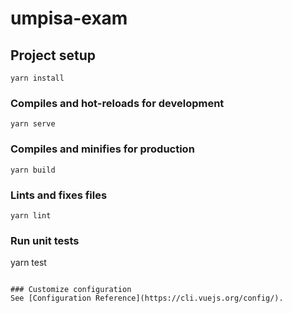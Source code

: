 # umpisa-exam

## Project setup
```
yarn install
```

### Compiles and hot-reloads for development
```
yarn serve
```

### Compiles and minifies for production
```
yarn build
```

### Lints and fixes files
```
yarn lint
```

### Run unit tests
yarn test
```

### Customize configuration
See [Configuration Reference](https://cli.vuejs.org/config/).
